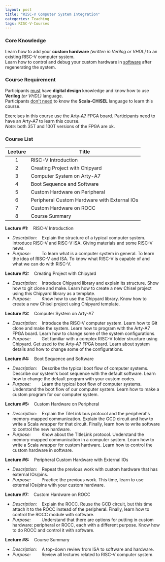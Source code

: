 ```yaml
---
layout: post
title: "RISC-V Computer System Integration"
categories: Teaching
tags: RISC-V-Courses
---
```


### Core Knowledge

Learn how to add your **custom hardware** *(written in Verilog or VHDL)* to an existing RISC-V computer system.
<br>
Learn how to control and debug your custom hardware in <ins>software</ins> after regenerating the system.

### Course Requirement

Participants <ins>must</ins> have **digital design** knowledge and know how to use **Verilog** *(or VHDL)* language.
<br>
Participants <ins>don't need</ins> to know the **Scala-CHISEL** language to learn this course.

Exercises in this course use the <a href="https://digilent.com/reference/programmable-logic/arty-a7/start">Arty-A7</a> FPGA board. Participants need to have an Arty-A7 to learn this course.
<br>
*Note:* both 35T and 100T versions of the FPGA are ok.

### Course List

| Lecture | Title |
|:---:|---|
| 1 | RISC-V Introduction |
| 2 | Creating Project with Chipyard |
| 3 | Computer System on Arty-A7 |
| 4 | Boot Sequence and Software |
| 5 | Custom Hardware on Peripheral |
| 6 | Peripheral Custom Hardware with External IOs |
| 7 | Custom Hardware on ROCC |
| 8 | Course Summary |

**Lecture #1:**&nbsp;&nbsp;&nbsp;&nbsp;RISC-V Introduction
- *Description:*&nbsp;&nbsp;&nbsp;&nbsp;Explain the structure of a typical computer system. Introduce RISC-V and RISC-V ISA. Giving materials and some RISC-V news.
- *Purpose:*&nbsp;&nbsp;&nbsp;&nbsp;&nbsp;&nbsp;&nbsp;&nbsp;&nbsp;To learn what is a computer system in general. To learn the idea of RISC-V and ISA. To know what RISC-V is capable of and what we can do with RISC-V.

**Lecture #2:**&nbsp;&nbsp;&nbsp;&nbsp;Creating Project with Chipyard
- *Description:*&nbsp;&nbsp;&nbsp;&nbsp;Introduce Chipyard library and explain its structure. Show how to git clone and make. Learn how to create a new Chisel project using this Chipyard library as a template.
- *Purpose:*&nbsp;&nbsp;&nbsp;&nbsp;&nbsp;&nbsp;&nbsp;&nbsp;&nbsp;Know how to use the Chipyard library. Know how to create a new Chisel project using Chipyard template.

**Lecture #3:**&nbsp;&nbsp;&nbsp;&nbsp;Computer System on Arty-A7
- *Description:*&nbsp;&nbsp;&nbsp;&nbsp;Introduce the RISC-V computer system. Learn how to Git clone and make the system. Learn how to program with the Arty-A7 FPGA board. Learn how to change some of the system configurations.
- *Purpose:*&nbsp;&nbsp;&nbsp;&nbsp;&nbsp;&nbsp;&nbsp;&nbsp;&nbsp;Get familiar with a complex RISC-V folder structure using Chipyard. Get used to the Arty-A7 FPGA board. Learn about system details and how to change some of the configurations.

**Lecture #4:**&nbsp;&nbsp;&nbsp;&nbsp;Boot Sequence and Software
- *Description:*&nbsp;&nbsp;&nbsp;&nbsp;Describe the typical boot flow of computer systems. Describe our system's boot sequence with the default software. Learn how to change the default program with your custom codes.
- *Purpose:*&nbsp;&nbsp;&nbsp;&nbsp;&nbsp;&nbsp;&nbsp;&nbsp;&nbsp;Learn the typical boot flow of computer systems. Understand the boot flow of our computer system. Learn how to make a custom program for our computer system.

**Lecture #5:**&nbsp;&nbsp;&nbsp;&nbsp;Custom Hardware on Peripheral
- *Description:*&nbsp;&nbsp;&nbsp;&nbsp;Explain the TileLink bus protocol and the peripheral's memory-mapped communication. Explain the GCD circuit and how to write a Scala wrapper for that circuit. Finally, learn how to write software to control the new hardware.
- *Purpose:*&nbsp;&nbsp;&nbsp;&nbsp;&nbsp;&nbsp;&nbsp;&nbsp;&nbsp;Know about the TitleLink protocol. Understand the memory-mapped communication in a computer system. Learn how to write a Scala wrapper for custom hardware. Learn how to control the custom hardware in software.

**Lecture #6:**&nbsp;&nbsp;&nbsp;&nbsp;Peripheral Custom Hardware with External IOs
- *Description:*&nbsp;&nbsp;&nbsp;&nbsp;Repeat the previous work with custom hardware that has external IOs/pins.
- *Purpose:*&nbsp;&nbsp;&nbsp;&nbsp;&nbsp;&nbsp;&nbsp;&nbsp;&nbsp;Practice the previous work. This time, learn to use external IOs/pins with your custom hardware.

**Lecture #7:**&nbsp;&nbsp;&nbsp;&nbsp;Custom Hardware on ROCC
- *Description:*&nbsp;&nbsp;&nbsp;&nbsp;Explain the ROCC. Reuse the GCD circuit, but this time attach it to the ROCC instead of the peripheral. Finally, learn how to control the ROCC module with software.
- *Purpose:*&nbsp;&nbsp;&nbsp;&nbsp;&nbsp;&nbsp;&nbsp;&nbsp;&nbsp;Understand that there are options for putting in custom hardware: peripheral or ROCC, each with a different purpose. Know how to do ROCC and control it with software.

**Lecture #8:**&nbsp;&nbsp;&nbsp;&nbsp;Course Summary
- *Description:*&nbsp;&nbsp;&nbsp;&nbsp;A top-down review from ISA to software and hardware.
- *Purpose:*&nbsp;&nbsp;&nbsp;&nbsp;&nbsp;&nbsp;&nbsp;&nbsp;&nbsp;Review all lectures related to RISC-V computer system.

